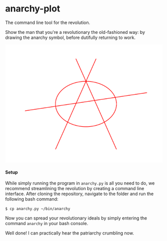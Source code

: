 # anarchy-plot
The command line tool for the revolution.


Show the man that you're a revolutionary the old-fashioned way: by drawing the anarchy symbol, before dutifully returning to work.

![ANARCHY!!!](assets/ANARCHY!!!.png)

#### Setup

While simply running the program in `anarchy.py` is all you need to do, we recommend streamlining the revolution by creating a command line interface.
After cloning the repository, navigate to the folder and run the following bash command:
```
$ cp anarchy.py ~/bin/anarchy
```

Now you can spread your revolutionary ideals by simply entering the command `anarchy` in your bash console.

Well done!
I can practically hear the patriarchy crumbling now.
